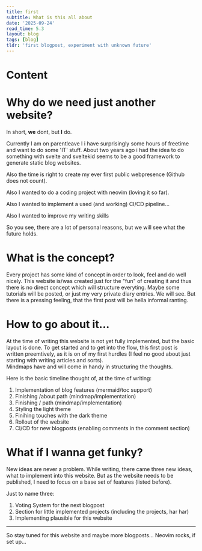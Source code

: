 ```yaml
---
title: first
subtitle: What is this all about
date: '2025-09-24'
read_time: 5.3
layout: blog
tags: [blog]
tldr: 'first blogpost, experiment with unknown future'
---
```


# Content

# Why do we need just another website?
In short, **we** dont, but **I** do.

Currently I am on parentleave I i have surprisingly some hours of freetime and want to do some 'IT' stuff.
About two years ago i had the idea to do something with svelte and sveltekid seems to be a good framework to generate static blog websites.

Also the time is right to create my ever first public webpresence (Github does not count).

Also I wanted to do a coding project with neovim (loving it so far).

Also I wanted to implement a used (and working) CI/CD pipeline...

Also I wanted to improve my writing skills

So you see, there are a lot of personal reasons, but we will see what the future holds.

# What is the concept?

Every project has some kind of concept in order to look, feel and do well nicely.
This website is/was created just for the "fun" of creating it and thus there is no direct concept which will structure everyting.
Maybe some tutorials will be posted, or just my very private diary entries. We will see. But there is a pressing feeling, that the first post will be hella informal ranting.

# How to go about it...
At the time of writing this website is not yet fully implemented, but the basic layout is done.
To get started and to get into the flow, this first post is written preemtively, as it is on of my first hurdles (I feel no good about just starting with writing articles and sorts).\
Mindmaps have and will come in handy in structuring the thoughts.

Here is the basic timeline thought of, at the time of writing:

1. Implementation of blog features (mermaid/toc support)
2. Finishing /about path (mindmap/implementation)
3. Finishing / path (mindmap/implementation)
4. Styling the light theme
5. Finihing touches with the dark theme
6. Rollout of the website
7. CI/CD for new blogposts (enabling comments in the comment section)

# What if I wanna get funky?
New ideas are never a problem. While writing, there came three new ideas, what to implement into this website.
But as the website needs to be published, I need to focus on a base set of features (listed before).

Just to name three:
1. Voting System for the next blogpost
2. Section for little implemented projects (including the projects, har har)
3. Implementing plausible for this website

---
So stay tuned for this website and maybe more blogposts...
Neovim rocks, if set up...
